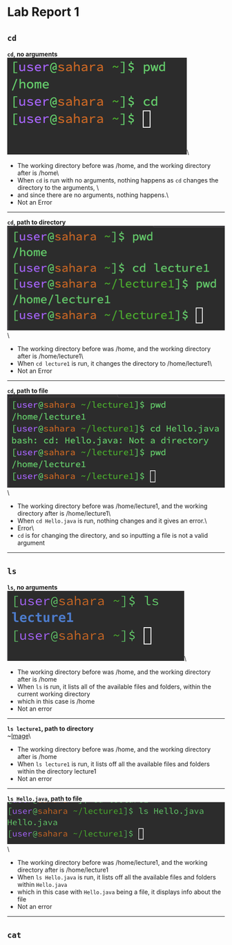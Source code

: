 # __Lab Report 1__
## __`cd`__
__`cd`, no arguments__\
![Image](cd.png)\
* The working directory before was /home, and the working directory after is /home\
* When `cd` is run with no arguments, nothing happens as `cd` changes the directory to the arguments, \
* and since there are no arguments, nothing happens.\
* Not an Error

---

__`cd`, path to directory__\
![Image](cd_directory.png)\
* The working directory before was /home, and the working directory after is /home/lecture1\
* When `cd lecture1` is run, it changes the directory to /home/lecture1\
* Not an Error

---

__`cd`, path to file__\
![Image](cd_file.png)\
* The working directory before was /home/lecture1, and the working directory after is /home/lecture1\
* When `cd Hello.java` is run, nothing changes and it gives an error.\
* Error\
* `cd` is for changing the directory, and so inputting a file is not a valid argument

---


## __`ls`__
__`ls`, no arguments__\
![Image](ls.png)\
* The working directory before was /home, and the working directory after is /home
* When `ls` is run, it lists all of the available files and folders, within the current working directory
* which in this case is /home
* Not an error

---

__`ls lecture1`, path to directory__\
~[Image](ls_directory.png)\
* The working directory before was /home, and the working directory after is /home
* When `ls lecture1` is run, it lists off all the available files and folders within the directory lecture1
* Not an error

---

__`ls Hello.java`, path to file__\
![Image](ls_file.png)\
* The working directory before was /home/lecture1, and the working directory after is /home/lecture1
* When `ls Hello.java` is run, it lists off all the available files and folders within `Hello.java`
* which in this case with `Hello.java` being a file, it displays info about the file
* Not an error

---

## __`cat`__


